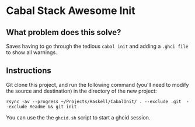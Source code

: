 # Cabal Stack Awesome Init

## What problem does this solve?
Saves having to go through the tedious `cabal init` and adding a `.ghci file` to show all warnings.

## Instructions
Git clone this project, and run the following command (you'll need to modify the source and destination) in the directory of the new project:

`rsync -av --progress ~/Projects/Haskell/CabalInit/ . --exclude .git  --exclude Readme && git init`

You can use the the `ghcid.sh` script to start a ghcid session. 
